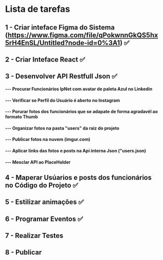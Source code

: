 # Lista de tarefas

## 1 - Criar inteface Figma do Sistema (https://www.figma.com/file/qPokwnnGkQS5hx5rH4EnSL/Untitled?node-id=0%3A1) ✅

## 2 - Criar Inteface React ✅

## 3 - Desenvolver API Restfull Json ✅
#### --- Procurar Funcionários IpNet com avatar de paleta Azul no Linkedin
#### --- Verificar se Perfil do Usuário é aberto no Instagram
#### --- Porurar fotos dos funcionários que se adapate de forma agradavél ao formato Thumb
#### --- Organizar fotos na pasta "users" da raiz do projeto
#### --- Publicar fotos na nuvem (imgur.com)
#### --- Aplicar links das fotos e posts na Api interna Json ("users.json)
#### --- Mesclar API ao PlaceHolder

## 4 - Maperar Usúarios e posts dos funcionários no Código do Projeto ✅

## 5 - Estilizar animações ✅

## 6 - Programar Eventos ✅

## 7 - Realizar Testes

## 8 - Publicar